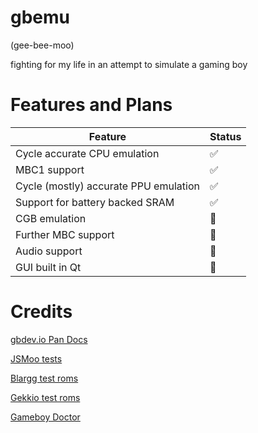 # gbemu

(gee-bee-moo)

fighting for my life in an attempt to simulate a gaming boy

# Features and Plans
| Feature | Status |
| --- | --- |
| Cycle accurate CPU emulation | :white_check_mark: |
| MBC1 support | :white_check_mark: |
| Cycle (mostly) accurate PPU emulation | :white_check_mark: |
| Support for battery backed SRAM | :white_check_mark: |
| CGB emulation | :white_square_button: |
| Further MBC support | :white_square_button: |
| Audio support | :white_square_button: |
| GUI built in Qt | :white_square_button: |

# Credits

[gbdev.io Pan Docs](https://gbdev.io/pandocs/)

[JSMoo tests](https://github.com/raddad772/jsmoo)

[Blargg test roms](https://github.com/retrio/gb-test-roms)

[Gekkio test roms](https://github.com/Gekkio/mooneye-test-suite)

[Gameboy Doctor](https://github.com/robert/gameboy-doctor)
